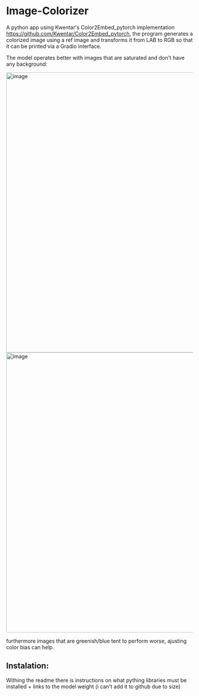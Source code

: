 # Image-Colorizer
A python app using Kwentar's  Color2Embed_pytorch implementation 
https://github.com/Kwentar/Color2Embed_pytorch, the program generates a colorized image using a ref image 
and transforms it from LAB to RGB so that it can be printed via a Gradio interface.

The model operates better with images that are saturated and don't have any background:

<img width="784" height="756" alt="image" src="https://github.com/user-attachments/assets/fe03b1d4-a53a-4124-b71f-d82dc0793d93" />
<img width="784" height="756" alt="image" src="https://github.com/user-attachments/assets/baf706f8-4d58-4ece-a740-c1e6a9955077" />

furthermore images that are greenish/blue tent to perform worse, ajusting color bias can help.


## Instalation:

Withing the readme there is instructions on what pything libraries must be installed + links to the model weight (i can't add it to github due to size)
